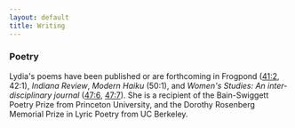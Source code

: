 ```yaml
---
layout: default
title: Writing
---
```


### Poetry

Lydia's poems have been published or are forthcoming in Frogpond ([41:2](/poems/blackberry.md), 42:1), *Indiana Review*, *Modern Haiku* (50:1), and *Women's Studies: An inter-disciplinary journal* ([47:6](https://www.tandfonline.com/eprint/TZPzIzbIQ9FtvsHs9rX8/full), [47:7](https://www.tandfonline.com/doi/full/10.1080/00497878.2018.1545961)). She is a recipient of the Bain-Swiggett Poetry Prize from Princeton University, and the Dorothy Rosenberg Memorial Prize in Lyric Poetry from UC Berkeley.


